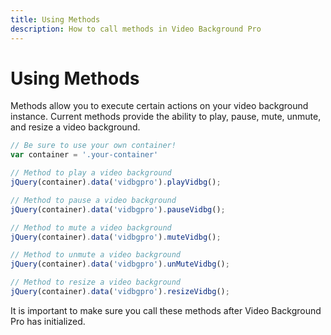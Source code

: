 ```yaml
---
title: Using Methods
description: How to call methods in Video Background Pro
---
```


# Using Methods

Methods allow you to execute certain actions on your video background instance. Current methods provide the ability to play, pause, mute, unmute, and resize a video background.

```js
// Be sure to use your own container!
var container = '.your-container'

// Method to play a video background
jQuery(container).data('vidbgpro').playVidbg();

// Method to pause a video background
jQuery(container).data('vidbgpro').pauseVidbg();

// Method to mute a video background
jQuery(container).data('vidbgpro').muteVidbg();

// Method to unmute a video background
jQuery(container).data('vidbgpro').unMuteVidbg();

// Method to resize a video background
jQuery(container).data('vidbgpro').resizeVidbg();
```

It is important to make sure you call these methods after Video Background Pro has initialized.